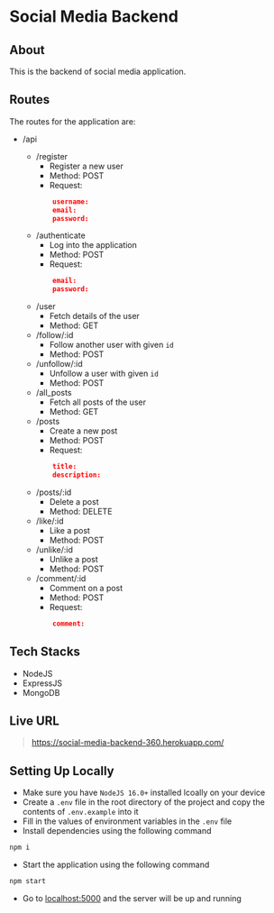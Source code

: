 # Social Media Backend

## About

This is the backend of social media application.

## Routes

The routes for the application are:

- /api

    - /register
        - Register a new user
        - Method: POST
        - Request:
        ```json
            username:
            email:
            password:
        ```
    - /authenticate
        - Log into the application
        - Method: POST
        - Request: 
        ```json
            email:
            password:
        ```
    - /user
        - Fetch details of the user
        - Method: GET
    - /follow/:id
        - Follow another user with given `id`
        - Method: POST
    - /unfollow/:id
        - Unfollow a user with given `id`
        - Method: POST
    - /all_posts
        - Fetch all posts of the user
        - Method: GET
    - /posts
        - Create a new post
        - Method: POST
        - Request:
        ```json
            title:
            description:
        ```
    - /posts/:id
        - Delete a post
        - Method: DELETE
    - /like/:id
        - Like a post
        - Method: POST
    - /unlike/:id
        - Unlike a post
        - Method: POST
    - /comment/:id
        - Comment on a post
        - Method: POST
        - Request:
        ```json
            comment:
        ```
    
## Tech Stacks

- NodeJS
- ExpressJS
- MongoDB

## Live URL

> https://social-media-backend-360.herokuapp.com/

## Setting Up Locally

- Make sure you have `NodeJS 16.0+` installed lcoally on your device
- Create a `.env` file in the root directory of the project and copy the contents of `.env.example` into it
- Fill in the values of environment variables in the `.env` file
- Install dependencies using the following command
```sh
npm i 
```
- Start the application using the following command
```sh
npm start
```
- Go to [localhost:5000](localhost:5000) and the server will be up and running
